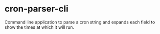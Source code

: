 # cron-parser-cli
Command line application to parse a cron string and expands each field to show the times at which it will run.
